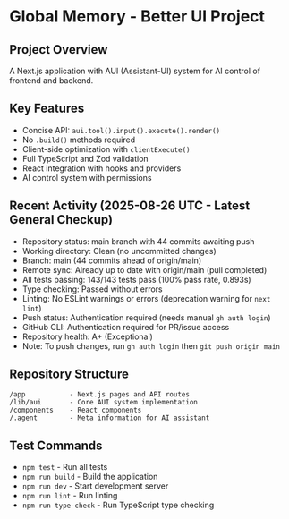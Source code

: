 # Global Memory - Better UI Project

## Project Overview
A Next.js application with AUI (Assistant-UI) system for AI control of frontend and backend.

## Key Features
- Concise API: `aui.tool().input().execute().render()`
- No `.build()` methods required
- Client-side optimization with `clientExecute()`
- Full TypeScript and Zod validation
- React integration with hooks and providers
- AI control system with permissions

## Recent Activity (2025-08-26 UTC - Latest General Checkup)
- Repository status: main branch with 44 commits awaiting push
- Working directory: Clean (no uncommitted changes)  
- Branch: main (44 commits ahead of origin/main)
- Remote sync: Already up to date with origin/main (pull completed)
- All tests passing: 143/143 tests pass (100% pass rate, 0.893s)
- Type checking: Passed without errors
- Linting: No ESLint warnings or errors (deprecation warning for `next lint`)
- Push status: Authentication required (needs manual `gh auth login`)
- GitHub CLI: Authentication required for PR/issue access
- Repository health: A+ (Exceptional)
- Note: To push changes, run `gh auth login` then `git push origin main`

## Repository Structure
```
/app           - Next.js pages and API routes
/lib/aui       - Core AUI system implementation
/components    - React components
/.agent        - Meta information for AI assistant
```

## Test Commands
- `npm test` - Run all tests
- `npm run build` - Build the application
- `npm run dev` - Start development server
- `npm run lint` - Run linting
- `npm run type-check` - Run TypeScript type checking